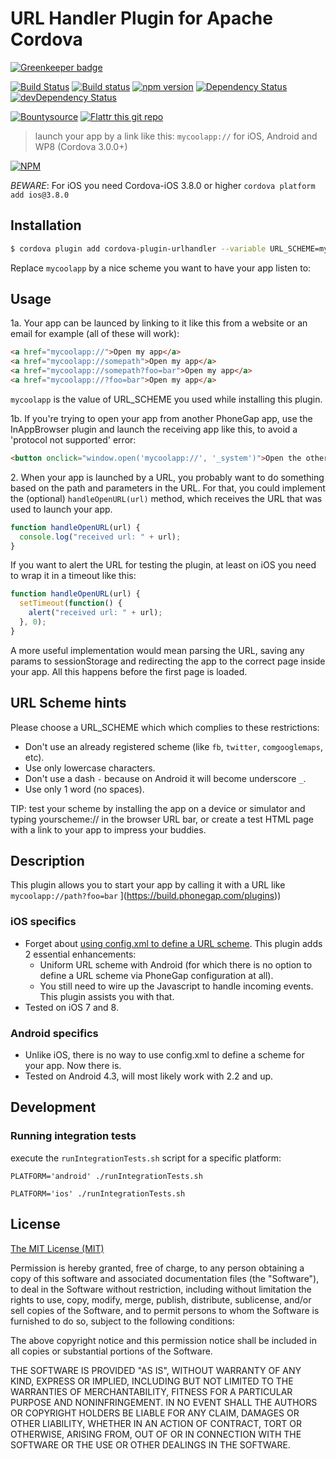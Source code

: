 # URL Handler Plugin for Apache Cordova

[![Greenkeeper badge](https://badges.greenkeeper.io/hypery2k/cordova-urlhandler-plugin.svg)](https://greenkeeper.io/)

[![Build Status](https://travis-ci.org/hypery2k/cordova-urlhandler-plugin.svg?branch=master)](https://travis-ci.org/hypery2k/cordova-urlhandler-plugin) [![Build status](https://ci.appveyor.com/api/projects/status/2cu0u7g2mbglji2c?svg=true)](https://ci.appveyor.com/project/hypery2k/cordova-urlhandler-plugin) [![npm version](https://badge.fury.io/js/cordova-plugin-urlhandler.svg)](http://badge.fury.io/js/cordova-plugin-urlhandler) [![Dependency Status](https://david-dm.org/hypery2k/cordova-urlhandler-plugin.svg)](https://david-dm.org/hypery2k/cordova--urlhandler-plugin) [![devDependency Status](https://david-dm.org/hypery2k/cordova-urlhandler-plugin/dev-status.svg)](https://david-dm.org/hypery2k/cordova-urlhandler-plugin#info=devDependencies) 

 [![Bountysource](https://www.bountysource.com/badge/tracker?tracker_id=12837874)](https://www.bountysource.com/trackers/12837874-hypery2k-cordova-urlhandler-plugin?utm_source=12837874&utm_medium=shield&utm_campaign=TRACKER_BADGE) [![Flattr this git repo](http://api.flattr.com/button/flattr-badge-large.png)](https://flattr.com/submit/auto?user_id=mreinhardt&url=https://github.com/hypery2k/cordova-urlhandler-plugin&title=badges&language=&tags=github&category=software)

> launch your app by a link like this: `mycoolapp://` for iOS, Android and WP8 (Cordova 3.0.0+)

[![NPM](https://nodei.co/npm/cordova-plugin-urlhandler.png)](https://nodei.co/npm/cordova-plugin-urlhandler/)

*BEWARE*: For iOS you need Cordova-iOS 3.8.0 or higher `cordova platform add ios@3.8.0`

## Installation

```bash
$ cordova plugin add cordova-plugin-urlhandler --variable URL_SCHEME=mycoolapp
```
Replace `mycoolapp` by a nice scheme you want to have your app listen to:

## Usage

1a\. Your app can be launced by linking to it like this from a website or an email for example (all of these will work):
```html
<a href="mycoolapp://">Open my app</a>
<a href="mycoolapp://somepath">Open my app</a>
<a href="mycoolapp://somepath?foo=bar">Open my app</a>
<a href="mycoolapp://?foo=bar">Open my app</a>
```

`mycoolapp` is the value of URL_SCHEME you used while installing this plugin.

1b\. If you're trying to open your app from another PhoneGap app, use the InAppBrowser plugin and launch the receiving app like this, to avoid a 'protocol not supported' error:
```html
<button onclick="window.open('mycoolapp://', '_system')">Open the other app</button>
```

2\. When your app is launched by a URL, you probably want to do something based on the path and parameters in the URL. For that, you could implement the (optional) `handleOpenURL(url)` method, which receives the URL that was used to launch your app.
```javascript
function handleOpenURL(url) {
  console.log("received url: " + url);
}
```

If you want to alert the URL for testing the plugin, at least on iOS you need to wrap it in a timeout like this:
```javascript
function handleOpenURL(url) {
  setTimeout(function() {
    alert("received url: " + url);
  }, 0);
}
```
A more useful implementation would mean parsing the URL, saving any params to sessionStorage and redirecting the app to the correct page inside your app.
All this happens before the first page is loaded.

## URL Scheme hints
Please choose a URL_SCHEME which which complies to these restrictions:
- Don't use an already registered scheme (like `fb`, `twitter`, `comgooglemaps`, etc).
- Use only lowercase characters.
- Don't use a dash `-` because on Android it will become underscore `_`.
- Use only 1 word (no spaces).

TIP: test your scheme by installing the app on a device or simulator and typing yourscheme:// in the browser URL bar, or create a test HTML page with a link to your app to impress your buddies.

## Description

This plugin allows you to start your app by calling it with a URL like `mycoolapp://path?foo=bar`
](https://build.phonegap.com/plugins))

### iOS specifics
* Forget about [using config.xml to define a URL scheme](https://build.phonegap.com/docs/config-xml#url_schemes). This plugin adds 2 essential enhancements:
  - Uniform URL scheme with Android (for which there is no option to define a URL scheme via PhoneGap configuration at all).
  - You still need to wire up the Javascript to handle incoming events. This plugin assists you with that.
* Tested on iOS 7 and 8.

### Android specifics
* Unlike iOS, there is no way to use config.xml to define a scheme for your app. Now there is.
* Tested on Android 4.3, will most likely work with 2.2 and up.

## Development

### Running integration tests

execute the `runIntegrationTests.sh` script for a specific platform:

```
PLATFORM='android' ./runIntegrationTests.sh
```

```
PLATFORM='ios' ./runIntegrationTests.sh
```


## License

[The MIT License (MIT)](http://www.opensource.org/licenses/mit-license.html)

Permission is hereby granted, free of charge, to any person obtaining a copy
of this software and associated documentation files (the "Software"), to deal
in the Software without restriction, including without limitation the rights
to use, copy, modify, merge, publish, distribute, sublicense, and/or sell
copies of the Software, and to permit persons to whom the Software is
furnished to do so, subject to the following conditions:

The above copyright notice and this permission notice shall be included in
all copies or substantial portions of the Software.

THE SOFTWARE IS PROVIDED "AS IS", WITHOUT WARRANTY OF ANY KIND, EXPRESS OR
IMPLIED, INCLUDING BUT NOT LIMITED TO THE WARRANTIES OF MERCHANTABILITY,
FITNESS FOR A PARTICULAR PURPOSE AND NONINFRINGEMENT. IN NO EVENT SHALL THE
AUTHORS OR COPYRIGHT HOLDERS BE LIABLE FOR ANY CLAIM, DAMAGES OR OTHER
LIABILITY, WHETHER IN AN ACTION OF CONTRACT, TORT OR OTHERWISE, ARISING FROM,
OUT OF OR IN CONNECTION WITH THE SOFTWARE OR THE USE OR OTHER DEALINGS IN
THE SOFTWARE.
